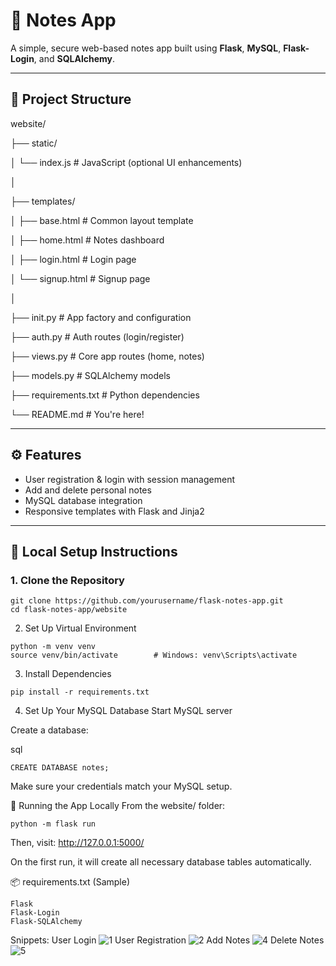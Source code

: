 # 📝 Notes App

A simple, secure web-based notes app built using **Flask**, **MySQL**, **Flask-Login**, and **SQLAlchemy**.

---

## 📁 Project Structure

website/

├── static/

│ └── index.js # JavaScript (optional UI enhancements)

│

├── templates/

│ ├── base.html # Common layout template

│ ├── home.html # Notes dashboard

│ ├── login.html # Login page

│ └── signup.html # Signup page

│

├── init.py # App factory and configuration

├── auth.py # Auth routes (login/register)

├── views.py # Core app routes (home, notes)

├── models.py # SQLAlchemy models

├── requirements.txt # Python dependencies

└── README.md # You're here!

---

## ⚙️ Features

- User registration & login with session management
- Add and delete personal notes
- MySQL database integration
- Responsive templates with Flask and Jinja2

---

## 🧪 Local Setup Instructions

### 1. Clone the Repository

```
git clone https://github.com/yourusername/flask-notes-app.git
cd flask-notes-app/website
```
2. Set Up Virtual Environment
```
python -m venv venv
source venv/bin/activate        # Windows: venv\Scripts\activate
```
3. Install Dependencies
```
pip install -r requirements.txt
```
4. Set Up Your MySQL Database
Start MySQL server

Create a database:

sql
```
CREATE DATABASE notes;
```
Make sure your credentials match your MySQL setup.

🚀 Running the App Locally
From the website/ folder:
```
python -m flask run
```

Then, visit: http://127.0.0.1:5000/

On the first run, it will create all necessary database tables automatically.

📦 requirements.txt (Sample)
```
Flask
Flask-Login
Flask-SQLAlchemy
```

Snippets:
User Login
![1](https://github.com/user-attachments/assets/7c085ce0-ce2b-4124-8c96-5331fff52ebb)
User Registration
![2](https://github.com/user-attachments/assets/40aa1677-8c2a-4eb2-8ffd-3579b5cf9519)
Add Notes
![4](https://github.com/user-attachments/assets/114f2a61-8760-4db9-b5d4-27cbee4c210f)
Delete Notes
![5](https://github.com/user-attachments/assets/5ee71264-e391-468a-b2c6-13ed6e0ffbe0)











